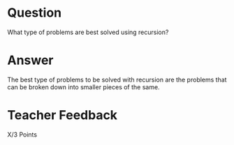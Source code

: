 # Question

What type of problems are best solved using recursion?

# Answer

The best type of problems to be solved with recursion are the problems that can be broken down into smaller pieces of the same.

# Teacher Feedback

X/3 Points

